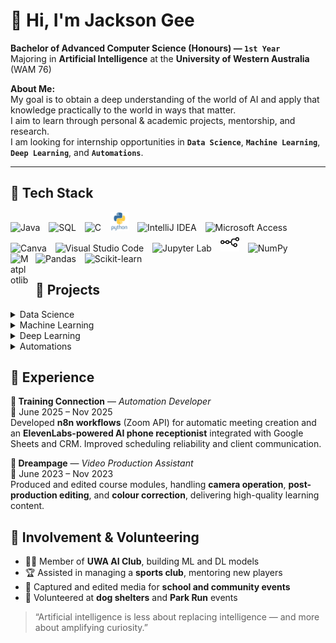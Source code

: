 # 🤖 Hi, I'm Jackson Gee

**Bachelor of Advanced Computer Science (Honours) — `1st Year`**  
Majoring in **Artificial Intelligence** at the **University of Western Australia** (WAM 76)

**About Me:**  
My goal is to obtain a deep understanding of the world of AI and apply that knowledge practically to the world in ways that matter.  
I aim to learn through personal & academic projects, mentorship, and research.  
I am looking for internship opportunities in **`Data Science`**, **`Machine Learning`**, **`Deep Learning`**, and **`Automations`**.

---

## 🧰 Tech Stack
<p align="left">
  <!-- Programming Languages -->
  <img alt="Java" width="30px" style="padding-right:10px;" src="https://cdn.jsdelivr.net/gh/devicons/devicon/icons/java/java-original.svg"/>
  <img alt="SQL" width="30px" style="padding-right:10px;" src="https://cdn.jsdelivr.net/gh/devicons/devicon/icons/mysql/mysql-original.svg"/>
  <img alt="C" width="30px" style="padding-right:10px;" src="https://cdn.jsdelivr.net/gh/devicons/devicon/icons/c/c-original.svg"/>
  <img alt="Python" width="30px" style="padding-right:10px;" src="https://github.com/devicons/devicon/blob/master/icons/python/python-original-wordmark.svg"/>

  <!-- Development Tools -->
  <img alt="IntelliJ IDEA" width="30px" style="padding-right:10px;" src="https://cdn.jsdelivr.net/gh/devicons/devicon/icons/intellij/intellij-original.svg"/>
  <img alt="Microsoft Access" width="30px" style="padding-right:10px;" src="https://cdn.jsdelivr.net/gh/devicons/devicon/icons/microsoftsqlserver/microsoftsqlserver-plain.svg"/>
  <img alt="Canva" width="30px" style="padding-right:10px;" src="https://cdn.jsdelivr.net/gh/devicons/devicon/icons/canva/canva-original.svg"/>
  <img alt="Visual Studio Code" width="30px" style="padding-right:10px;" src="https://cdn.jsdelivr.net/gh/devicons/devicon/icons/vscode/vscode-original.svg"/>
  <img alt="Jupyter Lab" width="30px" style="padding-right:10px;" src="https://cdn.jsdelivr.net/gh/devicons/devicon/icons/jupyter/jupyter-original.svg"/>
  <img alt="n8n" width="30px" style="padding-right:10px;" src="https://raw.githubusercontent.com/simple-icons/simple-icons/develop/icons/n8n.svg"/>

  <!-- Libraries -->
  <img alt="NumPy" width="30px" style="padding-right:10px;" src="https://cdn.jsdelivr.net/gh/devicons/devicon/icons/numpy/numpy-original.svg"/>
  <img alt="Pandas" width="30px" style="padding-right:10px;" src="https://cdn.jsdelivr.net/gh/devicons/devicon/icons/pandas/pandas-original.svg"/>
<img align="left" alt="Matplotlib" width="30px" style="padding-right:10px;" src="https://cdn.jsdelivr.net/gh/devicons/devicon/icons/matplotlib/matplotlib-original.svg"/>
  <img alt="Scikit-learn" width="30px" style="padding-right:10px;" src="https://cdn.jsdelivr.net/gh/devicons/devicon/icons/scikitlearn/scikitlearn-original.svg"/>
</p>

## 🚀 Projects

<details>
  <summary>Data Science</summary>
  <ul>
    <li>
      <!-- Add your data science projects here -->
    </li>
  </ul>
</details>

<details>
  <summary>Machine Learning</summary>
  <ul>
    <li>
      <a href="https://github.com/jacksonjgee/SVM-Titanic">SVM-Titanic: Predict Titanic survival with Support Vector Machine</a>  
      Used Python, JupyterLab, Pandas, NumPy, Scikit-learn and Matplotlib to build, train, and evaluate an SVM model for the Titanic dataset (Kaggle).
    </li>
  </ul>
</details>

<details>
  <summary>Deep Learning</summary>
  <ul>
    <li>
      <!-- Add your deep learning projects here -->
    </li>
  </ul>
</details>

<details>
  <summary>Automations</summary>
  <ul>
    <li>
      <!-- Add your automation projects here -->
    </li>
  </ul>
</details>


## 💼 Experience

**🧠 Training Connection** — *Automation Developer*  
📅 June 2025 – Nov 2025  
Developed **n8n workflows** (Zoom API) for automatic meeting creation and an **ElevenLabs-powered AI phone receptionist** integrated with Google Sheets and CRM. Improved scheduling reliability and client communication.

**🎥 Dreampage** — *Video Production Assistant*  
📅 June 2023 – Nov 2023  
Produced and edited course modules, handling **camera operation**, **post-production editing**, and **colour correction**, delivering high-quality learning content.


## 🌱 Involvement & Volunteering

- 🧑‍💻 Member of **UWA AI Club**, building ML and DL models  
- 🏆 Assisted in managing a **sports club**, mentoring new players  
- 📸 Captured and edited media for **school and community events**  
- 🐾 Volunteered at **dog shelters** and **Park Run** events  


> “Artificial intelligence is less about replacing intelligence — and more about amplifying curiosity.”
